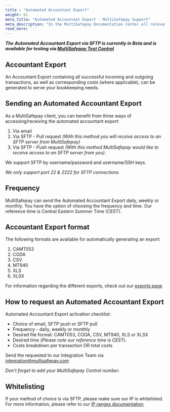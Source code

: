 ```yaml
---
title : "Automated Accountant Export"
weight: 61
meta_title: "Automated Accountant Export - MultiSafepay Support"
meta_description: "In the MultiSafepay Documentation Center all relevant information regarding our Plugins and API. As well as Support pages for Payment Method, Tools and General Questions. You can also find the contact details of our Support Team and Integration Team."
read_more: '.'
---
```


**_The Automated Accountant Export via SFTP is currently in Beta and is available for testing via [MultiSafepay Test Control](https://testmerchant.multisafepay.com/)_**

## Accountant Export
An Accountant Export containing all successful incoming and outgoing transactions, as well as corresponding costs (where applicable), can be generated to serve your bookkeeping needs. 

## Sending an Automated Accountant Export
As a MultiSafepay client, you can benefit from three ways of accessing/receiving the automated accountant export:

1. Via email
2. Via SFTP - Pull request _(With this method you will receive access to an SFTP server from MultiSafepay)_
3. Via SFTP - Push request _(With this method MultiSafepay would like to receive access to an SFTP server from you)_.

We support SFTP by username/password and username/SSH keys.

_We only support port 22 & 2222 for SFTP connections_

## Frequency
MultiSafepay can send the Automated Accountant Export daily, weekly or monthly.  You have the option of choosing the frequency and time. Our reference time is Central Eastern Summer Time (CEST).

## Accountant Export format
The following formats are available for automatically generating an export:

1. CAMT053
2. CODA
3. CSV
4. MT940
5. XLS
6. XLSX

For information regarding the different exports, check out our [exports page](/tools/reports/)   

## How to request an Automated Accountant Export

Automated Accountant Export activation checklist:

* Choice of email, SFTP push or SFTP pull            
* Frequency - daily, weekly or monthly
* Desired file format: CAMT053, CODA, CSV, MT940, XLS or XLSX
* Desired time (_Please note our reference time is CEST_).
* Costs breakdown per transaction OR total costs 


Send the requested to our Integration Team via <integration@multisafepay.com> 

_Don't forget to add your MultiSafepay Control number_.

## Whitelisting

If your method of choice is via SFTP, please make sure our IP is whitelisted. For more information, please refer to our [IP ranges documentation](/faq/general/ip-ranges/)

